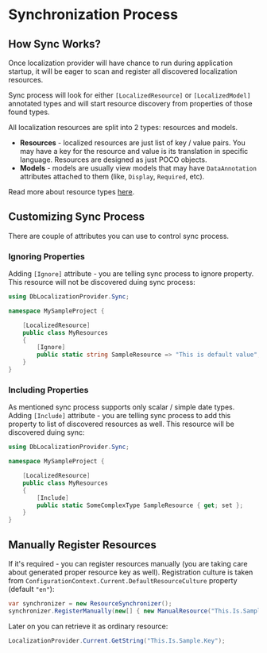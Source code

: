 # Synchronization Process

## How Sync Works?

Once localization provider will have chance to run during application startup, it will be eager to scan and register all discovered localization resources. 

Sync process will look for either `[LocalizedResource]` or `[LocalizedModel]` annotated types and will start resource discovery from properties of those found types.


All localization resources are split into 2 types: resources and models. 

* **Resources** - localized resources are just list of key / value pairs. You may have a key for the resource and value is its translation in specific language. Resources are designed as just POCO objects.
* **Models** - models are usually view models that may have `DataAnnotation` attributes attached to them (like, `Display`, `Required`, etc).

Read more about resource types [here](resource-types.md).


## Customizing Sync Process

There are couple of attributes you can use to control sync process.

### Ignoring Properties

Adding `[Ignore]` attribute - you are telling sync process to ignore property. This resource will not be discovered duing sync process:

```csharp
using DbLocalizationProvider.Sync;

namespace MySampleProject {

    [LocalizedResource]
    public class MyResources
    {
        [Ignore]
        public static string SampleResource => "This is default value";
    }
}
```

### Including Properties

As mentioned sync process supports only scalar / simple date types. Adding `[Include]` attribute - you are telling sync process to add this property to list of discovered resources as well. This resource will be discovered duing sync:

```csharp
using DbLocalizationProvider.Sync;

namespace MySampleProject {

    [LocalizedResource]
    public class MyResources
    {
        [Include]
        public static SomeComplexType SampleResource { get; set };
    }
}
```



## Manually Register Resources

If it's required - you can register resources manually (you are taking care about generated proper resource key as well).
Registration culture is taken from `ConfigurationContext.Current.DefaultResourceCulture` property (default `"en"`):

```csharp
var synchronizer = new ResourceSynchronizer();
synchronizer.RegisterManually(new[] { new ManualResource("This.Is.Sample.Key", translation) });
```

Later on you can retrieve it as ordinary resource:

```csharp
LocalizationProvider.Current.GetString("This.Is.Sample.Key");
```
